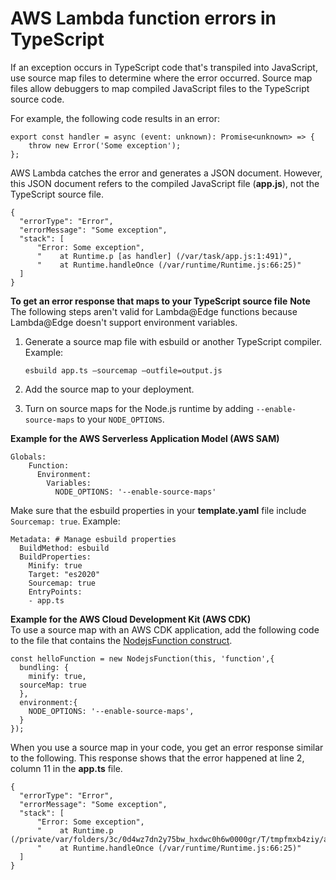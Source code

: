 # AWS Lambda function errors in TypeScript<a name="typescript-exceptions"></a>

If an exception occurs in TypeScript code that's transpiled into JavaScript, use source map files to determine where the error occurred\. Source map files allow debuggers to map compiled JavaScript files to the TypeScript source code\.

For example, the following code results in an error:

```
export const handler = async (event: unknown): Promise<unknown> => {
    throw new Error('Some exception');
};
```

AWS Lambda catches the error and generates a JSON document\. However, this JSON document refers to the compiled JavaScript file \(**app\.js**\), not the TypeScript source file\. 

```
{
  "errorType": "Error",
  "errorMessage": "Some exception",
  "stack": [
      "Error: Some exception",
      "    at Runtime.p [as handler] (/var/task/app.js:1:491)",
      "    at Runtime.handleOnce (/var/runtime/Runtime.js:66:25)"
  ]
}
```

**To get an error response that maps to your TypeScript source file**
**Note**  
The following steps aren't valid for Lambda@Edge functions because Lambda@Edge doesn't support environment variables\.

1. Generate a source map file with esbuild or another TypeScript compiler\. Example:

   ```
   esbuild app.ts —sourcemap —outfile=output.js
   ```

1. Add the source map to your deployment\.

1. Turn on source maps for the Node\.js runtime by adding `--enable-source-maps` to your `NODE_OPTIONS`\.

**Example for the AWS Serverless Application Model \(AWS SAM\)**  

```
Globals:
    Function:
      Environment:
        Variables:
          NODE_OPTIONS: '--enable-source-maps'
```
Make sure that the esbuild properties in your **template\.yaml** file include `Sourcemap: true`\. Example:  

```
Metadata: # Manage esbuild properties
  BuildMethod: esbuild
  BuildProperties:
    Minify: true
    Target: "es2020"
    Sourcemap: true
    EntryPoints: 
    - app.ts
```

**Example for the AWS Cloud Development Kit \(AWS CDK\)**  
To use a source map with an AWS CDK application, add the following code to the file that contains the [NodejsFunction construct](https://docs.aws.amazon.com/cdk/api/v2/docs/aws-cdk-lib.aws_lambda_nodejs-readme.html)\.  

```
const helloFunction = new NodejsFunction(this, 'function',{
  bundling: {
    minify: true,
  sourceMap: true
  },
  environment:{
    NODE_OPTIONS: '--enable-source-maps',
  }
});
```

When you use a source map in your code, you get an error response similar to the following\. This response shows that the error happened at line 2, column 11 in the **app\.ts** file\.

```
{
  "errorType": "Error",
  "errorMessage": "Some exception",
  "stack": [
      "Error: Some exception",
      "    at Runtime.p (/private/var/folders/3c/0d4wz7dn2y75bw_hxdwc0h6w0000gr/T/tmpfmxb4ziy/app.ts:2:11)",
      "    at Runtime.handleOnce (/var/runtime/Runtime.js:66:25)"
  ]
}
```